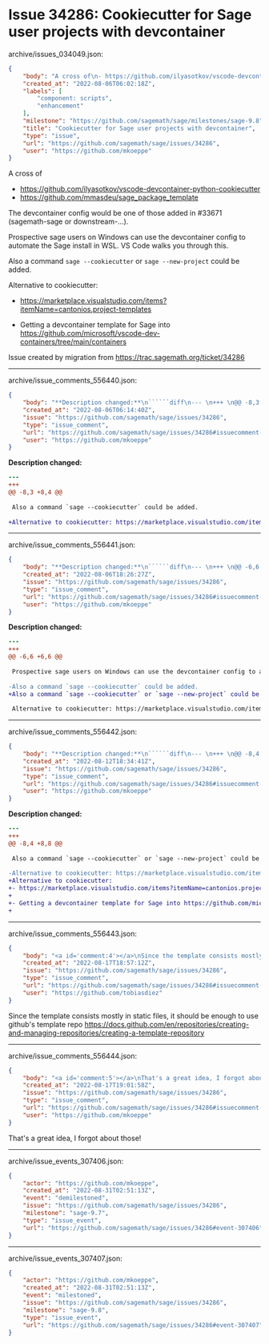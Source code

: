 # Issue 34286: Cookiecutter for Sage user projects with devcontainer

archive/issues_034049.json:
```json
{
    "body": "A cross of\n- https://github.com/ilyasotkov/vscode-devcontainer-python-cookiecutter\n- https://github.com/mmasdeu/sage_package_template\n\nThe devcontainer config would be one of those added in #33671 (sagemath-sage or downstream-...).\n\nProspective sage users on Windows can use the devcontainer config to automate the Sage install in WSL. VS Code walks you through this.\n\nAlso a command `sage --cookiecutter` or `sage --new-project` could be added.\n\nAlternative to cookiecutter: \n- https://marketplace.visualstudio.com/items?itemName=cantonios.project-templates\n\n- Getting a devcontainer template for Sage into https://github.com/microsoft/vscode-dev-containers/tree/main/containers \n\n\nIssue created by migration from https://trac.sagemath.org/ticket/34286\n\n",
    "created_at": "2022-08-06T06:02:18Z",
    "labels": [
        "component: scripts",
        "enhancement"
    ],
    "milestone": "https://github.com/sagemath/sage/milestones/sage-9.8",
    "title": "Cookiecutter for Sage user projects with devcontainer",
    "type": "issue",
    "url": "https://github.com/sagemath/sage/issues/34286",
    "user": "https://github.com/mkoeppe"
}
```
A cross of
- https://github.com/ilyasotkov/vscode-devcontainer-python-cookiecutter
- https://github.com/mmasdeu/sage_package_template

The devcontainer config would be one of those added in #33671 (sagemath-sage or downstream-...).

Prospective sage users on Windows can use the devcontainer config to automate the Sage install in WSL. VS Code walks you through this.

Also a command `sage --cookiecutter` or `sage --new-project` could be added.

Alternative to cookiecutter: 
- https://marketplace.visualstudio.com/items?itemName=cantonios.project-templates

- Getting a devcontainer template for Sage into https://github.com/microsoft/vscode-dev-containers/tree/main/containers 


Issue created by migration from https://trac.sagemath.org/ticket/34286





---

archive/issue_comments_556440.json:
```json
{
    "body": "**Description changed:**\n``````diff\n--- \n+++ \n@@ -8,3 +8,4 @@\n \n Also a command `sage --cookiecutter` could be added.\n \n+Alternative to cookiecutter: https://marketplace.visualstudio.com/items?itemName=cantonios.project-templates\n``````\n",
    "created_at": "2022-08-06T06:14:40Z",
    "issue": "https://github.com/sagemath/sage/issues/34286",
    "type": "issue_comment",
    "url": "https://github.com/sagemath/sage/issues/34286#issuecomment-556440",
    "user": "https://github.com/mkoeppe"
}
```

**Description changed:**
``````diff
--- 
+++ 
@@ -8,3 +8,4 @@
 
 Also a command `sage --cookiecutter` could be added.
 
+Alternative to cookiecutter: https://marketplace.visualstudio.com/items?itemName=cantonios.project-templates
``````




---

archive/issue_comments_556441.json:
```json
{
    "body": "**Description changed:**\n``````diff\n--- \n+++ \n@@ -6,6 +6,6 @@\n \n Prospective sage users on Windows can use the devcontainer config to automate the Sage install in WSL. VS Code walks you through this.\n \n-Also a command `sage --cookiecutter` could be added.\n+Also a command `sage --cookiecutter` or `sage --new-project` could be added.\n \n Alternative to cookiecutter: https://marketplace.visualstudio.com/items?itemName=cantonios.project-templates\n``````\n",
    "created_at": "2022-08-06T18:26:27Z",
    "issue": "https://github.com/sagemath/sage/issues/34286",
    "type": "issue_comment",
    "url": "https://github.com/sagemath/sage/issues/34286#issuecomment-556441",
    "user": "https://github.com/mkoeppe"
}
```

**Description changed:**
``````diff
--- 
+++ 
@@ -6,6 +6,6 @@
 
 Prospective sage users on Windows can use the devcontainer config to automate the Sage install in WSL. VS Code walks you through this.
 
-Also a command `sage --cookiecutter` could be added.
+Also a command `sage --cookiecutter` or `sage --new-project` could be added.
 
 Alternative to cookiecutter: https://marketplace.visualstudio.com/items?itemName=cantonios.project-templates
``````




---

archive/issue_comments_556442.json:
```json
{
    "body": "**Description changed:**\n``````diff\n--- \n+++ \n@@ -8,4 +8,8 @@\n \n Also a command `sage --cookiecutter` or `sage --new-project` could be added.\n \n-Alternative to cookiecutter: https://marketplace.visualstudio.com/items?itemName=cantonios.project-templates\n+Alternative to cookiecutter: \n+- https://marketplace.visualstudio.com/items?itemName=cantonios.project-templates\n+\n+- Getting a devcontainer template for Sage into https://github.com/microsoft/vscode-dev-containers/tree/main/containers \n+\n``````\n",
    "created_at": "2022-08-12T18:34:41Z",
    "issue": "https://github.com/sagemath/sage/issues/34286",
    "type": "issue_comment",
    "url": "https://github.com/sagemath/sage/issues/34286#issuecomment-556442",
    "user": "https://github.com/mkoeppe"
}
```

**Description changed:**
``````diff
--- 
+++ 
@@ -8,4 +8,8 @@
 
 Also a command `sage --cookiecutter` or `sage --new-project` could be added.
 
-Alternative to cookiecutter: https://marketplace.visualstudio.com/items?itemName=cantonios.project-templates
+Alternative to cookiecutter: 
+- https://marketplace.visualstudio.com/items?itemName=cantonios.project-templates
+
+- Getting a devcontainer template for Sage into https://github.com/microsoft/vscode-dev-containers/tree/main/containers 
+
``````




---

archive/issue_comments_556443.json:
```json
{
    "body": "<a id='comment:4'></a>\nSince the template consists mostly in static files, it should be enough to use github's template repo https://docs.github.com/en/repositories/creating-and-managing-repositories/creating-a-template-repository",
    "created_at": "2022-08-17T18:57:12Z",
    "issue": "https://github.com/sagemath/sage/issues/34286",
    "type": "issue_comment",
    "url": "https://github.com/sagemath/sage/issues/34286#issuecomment-556443",
    "user": "https://github.com/tobiasdiez"
}
```

<a id='comment:4'></a>
Since the template consists mostly in static files, it should be enough to use github's template repo https://docs.github.com/en/repositories/creating-and-managing-repositories/creating-a-template-repository



---

archive/issue_comments_556444.json:
```json
{
    "body": "<a id='comment:5'></a>\nThat's a great idea, I forgot about those!",
    "created_at": "2022-08-17T19:01:58Z",
    "issue": "https://github.com/sagemath/sage/issues/34286",
    "type": "issue_comment",
    "url": "https://github.com/sagemath/sage/issues/34286#issuecomment-556444",
    "user": "https://github.com/mkoeppe"
}
```

<a id='comment:5'></a>
That's a great idea, I forgot about those!



---

archive/issue_events_307406.json:
```json
{
    "actor": "https://github.com/mkoeppe",
    "created_at": "2022-08-31T02:51:13Z",
    "event": "demilestoned",
    "issue": "https://github.com/sagemath/sage/issues/34286",
    "milestone": "sage-9.7",
    "type": "issue_event",
    "url": "https://github.com/sagemath/sage/issues/34286#event-307406"
}
```



---

archive/issue_events_307407.json:
```json
{
    "actor": "https://github.com/mkoeppe",
    "created_at": "2022-08-31T02:51:13Z",
    "event": "milestoned",
    "issue": "https://github.com/sagemath/sage/issues/34286",
    "milestone": "sage-9.8",
    "type": "issue_event",
    "url": "https://github.com/sagemath/sage/issues/34286#event-307407"
}
```
